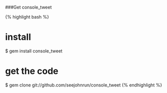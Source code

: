 ###Get console_tweet

{% highlight bash %}
# install
$ gem install console_tweet

# get the code
$ gem clone git://github.com/seejohnrun/console_tweet
{% endhighlight %}
